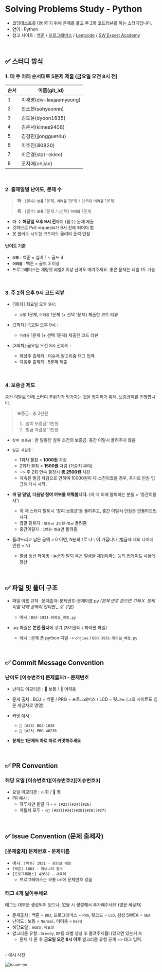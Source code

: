 # Solving Problems Study - Python

- 코딩테스트를 대비하기 위해 문제를 풀고 주 2회 코드리뷰를 하는 스터디입니다.
- 언어 : Python
- 참고 사이트 : [백준](https://www.acmicpc.net/) / [프로그래머스](https://programmers.co.kr/) / [Leetcode](https://leetcode.com/explore/) / [SW Expert Academy](https://swexpertacademy.com/)

<br>
<p>
</p>

## ✅ 스터디 방식

### 1. 매 주 아래 순서대로 5문제 제출 (금요일 오전 8시 전)
  
|순서|이름(git_id)|
|---|------|
|1|이재명(div-leejaemyeong)|
|2|전소현(sohyeonnn)|
|3|김도윤(dyoon1635)|
|4|김은서(kimes9408)|
|5|김경민(jjongguet4u)|
|6|이호진(ili0820)|
|7|이은경(stat-eklee)|
|8|오지애(ohjiae)|

<br>
<p>
</p>  

### 2. 출제일별 난이도, 문제 수

> **화** : (필수) **`보통`** 1문제, **`어려움`** 1문제 / (선택) **`어려움`** 1문제<p>
  **목** : (필수) **`보통`** 1문제 / (선택) **`어려움`** 1문제

- 매 주 **해당일 오후 9시 전**까지 (필수) 문제 제출
- 깃허브로 Pull requests가 9시 전에 되어야 함
- 못 풀어도 시도한 코드라도 올려야 출석 인정

<p>
</p>   
  
#### 난이도 기준
- **`보통`** : 백준 = 실버 1 ~ 골드 4
- **`어려움`** : 백준 = 골드 3 이상
- 프로그래머스는 재량껏 레벨2 이상 난이도 매겨주세요. 좋은 문제는 레벨 1도 가능

<br>
<p>
</p>  
  
### 3. 주 2회 **오후 9시** 코드 리뷰

- [1회차] 화요일 오후 9시:

  - `보통` 1문제, `어려움` 1문제 (+ 선택 1문제) 제출한 코드 리뷰

- [2회차] 목요일 오후 9시 :

  - `어려움` 1문제 (+ 선택 1문제) 제출한 코드 리뷰

- [3회차] 금요일 오전 8시 전까지 :

  - 해당주 출제자 : 이슈에 알고리즘 태그 입력
  - 다음주 출제자 : 5문제 제출 


<br>
<p>
</p>  

### 4. 보증금 제도
중간 이탈로 인해 스터디 분위기가 망가지는 것을 방지하기 위해, 보증금제를 진행합니다.

> 보증금 : 총 2만원
> 1) '참여 보증금' 1만원
> 2) '벌금 차감용' 1만원

- `참여 보증금` : 한 달동안 참여 조건의 보증금. 중간 이탈시 돌려주지 않음

- `벌금 차감용` : 
  - 1회차 불참 = **1000원** 차감
  - 2회차 불참 = **1500원** 차감 (가중치 부여)
  - => 주 2회 연속 불참시 **총 2500원** 차감
  - 지속된 벌금 차감으로 인하여 10000원이 다 소진되었을 경우, 추가로 만원 입금해 다시 시작.

- **매 달 말일, 다음달 참여 여부를 여쭤봅니다.** (이 때 외에 탈퇴하는 분들 = '중간이탈자')
  - 이 때 스터디 탈퇴시 '참여 보증금'을 돌려주고, 중간 이탈시 만원은 안돌려드립니다.
  - 월말 탈퇴자 : `보증금 2만원-벌금` 돌려줌
  - 중간이탈자 : `1만원-벌금`만 돌려줌 
 
- 돌려드리고 남은 금액 > 0 이면, N분의 1로 나누어 가집니다 (벌금자 제외 나머지 인원 = N)
  - 벌금 정산 타이밍 : 누군가 탈퇴 혹은 벌금을 채워야하는 등의 업데이트 시점에 정산

<br>
<p>
</p>



## ✅ 파일 및 폴더 구조

- 파일 이름 규칙 : 문제출처-문제번호-문제이름.py _(문제 번호 없으면 기재 X. 문제 이름 내에 공백이 있다면 \_ 로 구분)_
  - 예시 : `BOJ-1931-회의실_배정.py`

- .py 파일은 **본인 폴더**에 넣기 (자기폴더 / 파이썬 파일)
  - 예시 : 문제 푼 python 파일 -> `ohjiae` / `BOJ-1931-회의실_배정.py`

<br>
<p>
</p>

## ✅ Commit Message Convention
### 난이도 [이슈번호1] 문제출처1 - 문제번호

- 난이도 이모티콘 : 🔵 보통 / 🔴 어려움 
- 문제 출처 : BOJ = 백준 / PRG = 프로그래머스 / LCD = 릿코드 (그외 사이트도 영문 세글자로 명명)
- 커밋 예시 : 
  - `🔵 [#23] BOJ-1020`
  - `🔴 [#25] PRG-40230`

- **문제는 1문제씩 따로 따로 커밋해주세요**

<br>
<p>
</p>

## ✅ PR Convention
### 해당 요일 [이슈번호1][이슈번호2][이슈번호3]

- 요일 이모티콘 : 🔥 화 / 🌳 목
- PR 예시 :
  - 하루치만 올릴 때 - `🔥 [#23][#24][#26]`
  - 이틀치 모두 - `🔥🌳 [#23][#24][#25][#26][#27]`

<br>
<p>
</p>

## ✅ Issue Convention (문제 출제자)
### [문제출처] 문제번호 - 문제이름

- 예시 : `[백준] 1931 - 회의실 배정`
- `[백준] 1003 - 피보나치 함수`
- `[프로그래머스] 42682 - 체육복`
  - 프로그래머스는 보통 url에 문제번호 있음

<p>
</p>

### 태그 **4개** 달아주세요
태그는 대부분 생성되어 있으나, 없을 시 생성해서 추가해주세요 (영문 세글자)

- 문제출처 : 백준 = `BOJ`, 프로그래머스 = `PRG`, 릿코드 = `LCD`, 삼성 SWEA = `SEA`
- 난이도 : 보통 = `Normal`, 어려움 = `Hard`
- 해당요일 : `화요일`, `목요일`
- 알고리즘 유형 : `Greedy`, `DP`등 라벨 생성 후 올려주세욥! (있으면 있는거 쓰
  - 문제 다 푼 후 **금요일 오전 8시 이후** 알고리즘 유형 공개 => 태그 입력.

<br>
- 예시 사진<br>

![issue-ex](https://user-images.githubusercontent.com/77822999/156030422-98f6aed0-28d9-4a7d-99f8-fc661ab66532.png)
